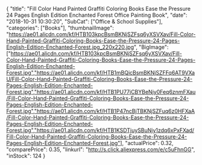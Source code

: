{
	"title": "Fill Color Hand Painted Graffiti Coloring Books Ease the Pressure 24 Pages English Edition Enchanted Forest Office Painting Book",
	"date": "2018-10-31 10:30:20",
	"SubCat": ["Office & School Supplies"],
	"categories": ["Books"],
	"thumbnailImage": "https://ae01.alicdn.com/kf/HTB103kpcBsmBKNjSZFsq6yXSVXav/Fill-Color-Hand-Painted-Graffiti-Coloring-Books-Ease-the-Pressure-24-Pages-English-Edition-Enchanted-Forest.jpg_220x220.jpg",
	"BigImage": ["https://ae01.alicdn.com/kf/HTB103kpcBsmBKNjSZFsq6yXSVXav/Fill-Color-Hand-Painted-Graffiti-Coloring-Books-Ease-the-Pressure-24-Pages-English-Edition-Enchanted-Forest.jpg","https://ae01.alicdn.com/kf/HTB1mBQicBsmBKNjSZFFq6AT9VXaU/Fill-Color-Hand-Painted-Graffiti-Coloring-Books-Ease-the-Pressure-24-Pages-English-Edition-Enchanted-Forest.jpg","https://ae01.alicdn.com/kf/HTB1PU77jCBYBeNjy0Feq6znmFXau/Fill-Color-Hand-Painted-Graffiti-Coloring-Books-Ease-the-Pressure-24-Pages-English-Edition-Enchanted-Forest.jpg","https://ae01.alicdn.com/kf/HTB1P47ncBjTBKNjSZFuq6z0HFXaA/Fill-Color-Hand-Painted-Graffiti-Coloring-Books-Ease-the-Pressure-24-Pages-English-Edition-Enchanted-Forest.jpg","https://ae01.alicdn.com/kf/HTB1KSDTjuySBuNjy1zdq6xPxFXad/Fill-Color-Hand-Painted-Graffiti-Coloring-Books-Ease-the-Pressure-24-Pages-English-Edition-Enchanted-Forest.jpg"],
	"actualPrice": 0.32,
	"comparePrice": 0.35,
	"linkurl": "http://s.click.aliexpress.com/e/c5uFhnGG",
	"inStock": 124
}
